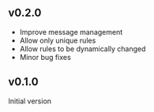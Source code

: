 ## v0.2.0
- Improve message management
- Allow only unique rules
- Allow rules to be dynamically changed
- Minor bug fixes

## v0.1.0
Initial version